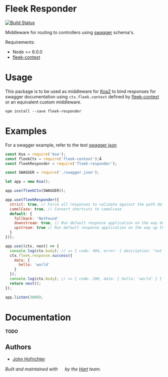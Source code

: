 # Fleek Responder

[![Build Status](https://travis-ci.org/fleekjs/fleek-responder.svg?branch=master)](https://travis-ci.org/fleekjs/fleek-responder)

Middleware for routing to controllers using [swagger](http://swagger.io/specification/) schema's.

Requirements:
- Node >= 6.0.0
- [fleek-context](https://github.com/fleekjs/fleek-context)

# Usage

This package is to be used as middleware for [Koa2](https://github.com/koajs/koa/tree/v2.x) to bind responses for swagger documentation using `ctx.fleek.context` defined by [fleek-context](https://github.com/fleekjs/fleek-context) or an equivalent custom middleware.

```
npm install --save fleek-responder
```

# Examples

For a swagger example, refer to the test [swagger json](https://github.com/fleekjs/fleek-responder/blob/master/tests/swagger.json)

```javascript
const Koa = require('koa');
const fleekCtx = require('fleek-context');Â
const fleekResponder = require('fleek-responder');

const SWAGGER = require('./swagger.json');

let app = new Koa();

app.use(fleekCtx(SWAGGER));

app.use(fleekResponder({
  strict: true, // Force all responses to validate against the path definitions
  camelCase: true, // Convert shortcuts to camelcase
  default: {
    fallback: 'NotFound'
    downstream: true, // Run default response application on the way down the middleware chain
    upstream: true // Run default response application on the way up the middleware chain
  }
}));

app.use((ctx, next) => {
  console.log(ctx.body); // => { code: 404, error: { description: "not found" } }
  ctx.fleek.response.success({
    data: {
      hello: 'world'
    }
  });
  console.log(ctx.body); // => { code: 200, data: { hello: 'world' } }
  return next();
});

app.listen(3000);
```

# Documentation

**TODO**

## Authors

- [John Hofrichter](https://github.com/johnhof)

_Built and maintained with [<img width="15px" src="http://hart.com/wp-content/themes/hart/img/hart_logo.svg">](http://hart.com/) by the [Hart](http://hart.com/) team._
